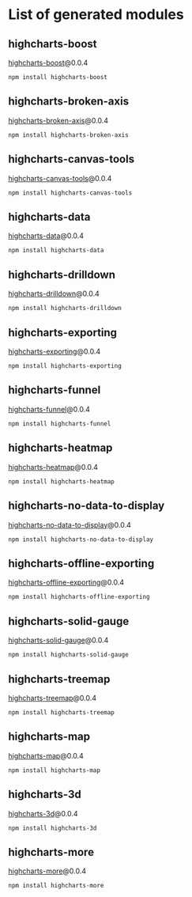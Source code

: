 # List of generated modules 

## highcharts-boost
[highcharts-boost](https://www.npmjs.com/package/highcharts-boost)@0.0.4

`npm install highcharts-boost`

## highcharts-broken-axis
[highcharts-broken-axis](https://www.npmjs.com/package/highcharts-broken-axis)@0.0.4

`npm install highcharts-broken-axis`

## highcharts-canvas-tools
[highcharts-canvas-tools](https://www.npmjs.com/package/highcharts-canvas-tools)@0.0.4

`npm install highcharts-canvas-tools`

## highcharts-data
[highcharts-data](https://www.npmjs.com/package/highcharts-data)@0.0.4

`npm install highcharts-data`

## highcharts-drilldown
[highcharts-drilldown](https://www.npmjs.com/package/highcharts-drilldown)@0.0.4

`npm install highcharts-drilldown`

## highcharts-exporting
[highcharts-exporting](https://www.npmjs.com/package/highcharts-exporting)@0.0.4

`npm install highcharts-exporting`

## highcharts-funnel
[highcharts-funnel](https://www.npmjs.com/package/highcharts-funnel)@0.0.4

`npm install highcharts-funnel`

## highcharts-heatmap
[highcharts-heatmap](https://www.npmjs.com/package/highcharts-heatmap)@0.0.4

`npm install highcharts-heatmap`

## highcharts-no-data-to-display
[highcharts-no-data-to-display](https://www.npmjs.com/package/highcharts-no-data-to-display)@0.0.4

`npm install highcharts-no-data-to-display`

## highcharts-offline-exporting
[highcharts-offline-exporting](https://www.npmjs.com/package/highcharts-offline-exporting)@0.0.4

`npm install highcharts-offline-exporting`

## highcharts-solid-gauge
[highcharts-solid-gauge](https://www.npmjs.com/package/highcharts-solid-gauge)@0.0.4

`npm install highcharts-solid-gauge`

## highcharts-treemap
[highcharts-treemap](https://www.npmjs.com/package/highcharts-treemap)@0.0.4

`npm install highcharts-treemap`

## highcharts-map
[highcharts-map](https://www.npmjs.com/package/highcharts-map)@0.0.4

`npm install highcharts-map`

## highcharts-3d
[highcharts-3d](https://www.npmjs.com/package/highcharts-3d)@0.0.4

`npm install highcharts-3d`

## highcharts-more
[highcharts-more](https://www.npmjs.com/package/highcharts-more)@0.0.4

`npm install highcharts-more`

